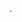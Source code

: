 . 


<div id="formContainer" style="display:none;">
    <form asp-action="CoordinatorMaster" asp-controller="Master" method="post">
        @Html.AntiForgeryToken()

        <input type="hidden" name="ActionType" id="actionType" />
        <input type="hidden" name="Coordinators[0].Id" id="Id" value="@Model.Id" />
        <input type="hidden" name="Coordinators[0].CreatedBy" id="CreatedBy" value="@ViewBag.CreatedBy" />
        <input type="hidden" name="Coordinators[0].CreatedOn" id="CreatedOn" value="@Model.CreatedOn" />

        <div class="card mt-3">
            <div class="card-header">Coordinator Master Entry</div>
            <div class="card-body">
                <div class="row">

                    <!-- PNO Search + Select -->
                    <div class="col-sm-3">
                        <label for="pnoSearch" class="form-label">PNO</label>
                        <input type="text" id="pnoSearch" class="form-control" placeholder="Search PNO..." autocomplete="off">
                        <ul id="pnoList" class="list-group" style="max-height: 150px; overflow-y: auto; position: absolute; z-index: 10;"></ul>

                        <!-- Hidden real select -->
                        <select name="Coordinators[0].Pno" id="Pno" style="display: none;">
                            <option value="">-- Select PNO --</option>
                            @foreach (var item in ViewBag.PnoList as List<SelectListItem>)
                            {
                                <option value="@item.Value">@item.Text</option>
                            }
                        </select>
                    </div>

                    <!-- Department with checkboxes -->
                    <div class="col-sm-5">
                        <label class="form-label">Department</label>

                        <div class="dropdown">
                            <input class="form-control" placeholder="Select Depts"
                                   type="button" id="DeptDropdown" data-bs-toggle="dropdown" aria-expanded="false" />

                            <ul class="dropdown-menu w-100" aria-labelledby="DeptDropdown" id="locationList" style="max-height: 200px; overflow-y: auto;">
                                @foreach (var item in ViewBag.DeptList as List<SelectListItem>)
                                {
                                    <li style="margin-left:5%;">
                                        <div class="form-check">
                                            <input type="checkbox" class="form-check-input Dept-checkbox"
                                                   value="@item.Value" id="Dept_@item.Value" />
                                            <label class="form-check-label" for="Dept_@item.Value">@item.Text</label>
                                        </div>
                                    </li>
                                }
                            </ul>
                        </div>

                        <!-- Hidden dept field for form -->
                        <input type="hidden" id="Dept" name="Coordinators[0].DeptName" />
                    </div>

                </div>

                <div class="mt-3">
                    <button type="submit" class="btn btn-success" onclick="setAction('Submit', event)">Submit</button>
                    <button type="submit" class="btn btn-danger" onclick="setAction('Delete', event)">Delete</button>
                </div>
            </div>
        </div>
    </form>
</div>


<script>
    // Collect and update Dept values before form submission
    $('form').on('submit', function () {
        const selected = $('.Dept-checkbox:checked').map(function () {
            return $(this).val();
        }).get();
        $('#Dept').val(selected.join(','));
    });

    // Set ActionType and optionally confirm deletion
    function setAction(action, event) {
        if (action === 'Delete' && !confirm("Are you sure you want to delete this record?")) {
            event.preventDefault();
            return;
        }
        document.getElementById('actionType').value = action;
    }

    // Used when manually selecting department checkboxes from dropdown label text
    function checkCheckboxesFromDropdownText() {
        const dropdownText = document.getElementById("DeptDropdown").value;
        const selectedNames = dropdownText.split(",").map(s => s.trim()).filter(s => s);

        // Clear all checkboxes first
        document.querySelectorAll(".Dept-checkbox").forEach(cb => cb.checked = false);

        // Recheck matching boxes based on label text
        selectedNames.forEach(name => {
            document.querySelectorAll(".Dept-checkbox").forEach(cb => {
                const label = document.querySelector(`label[for="${cb.id}"]`);
                if (label && label.textContent.trim() === name) {
                    cb.checked = true;
                }
            });
        });

        updateHiddenFieldFromCheckboxes(); // Update hidden input and label display
    }

    // Update hidden Dept value + update visible text in input
    function updateHiddenFieldFromCheckboxes() {
        const selectedValues = [];
        const selectedLabels = [];

        document.querySelectorAll(".Dept-checkbox:checked").forEach(cb => {
            selectedValues.push(cb.value);
            const label = document.querySelector(`label[for="${cb.id}"]`);
            if (label) selectedLabels.push(label.textContent.trim());
        });

        document.getElementById("Dept").value = selectedValues.join(",");
        document.getElementById("DeptDropdown").value = selectedLabels.join(", ");
    }

    // Handle showing form manually
    $(document).ready(function () {
        $('#showFormButton2').click(function () {
            $('#formContainer').show();
            $('#Pno, #DeptDropdown, #Dept').val('');
            $('#Id').val('');
            $('.Dept-checkbox').prop('checked', false);
        });

        // Load form data on clicking a PNO
        $('.OpenFilledForm').click(function () {
            const id = $(this).data('id');
            $.ajax({
                url: '@Url.Action("CoordinatorMaster", "Master")',
                data: { id: id },
                success: function (data) {
                    $('#Id').val(data.id);
                    $('#Pno').val(data.pno);
                    $('#pnoSearch').val(data.pno); // for display in the search box
                    $('#CreatedBy').val(data.createdby);
                    $('#CreatedOn').val(data.createdon);

                    // Department: fill hidden, display field, and check boxes
                    $('#Dept').val(data.dept);
                    $('#DeptDropdown').val(data.dept);
                    checkCheckboxesFromDropdownText();

                    $('#formContainer').show();
                },
                error: function () {
                    alert("Error loading data");
                }
            });
        });
    });

    // PNO dropdown search functionality (no external libraries)
    document.addEventListener("DOMContentLoaded", function () {
        const input = document.getElementById("pnoSearch");
        const select = document.getElementById("Pno");
        const ul = document.getElementById("pnoList");

        const options = Array.from(select.options)
            .filter(opt => opt.value !== "")
            .map(opt => ({ value: opt.value, text: opt.text }));

        input.addEventListener("input", function () {
            const search = input.value.toLowerCase();
            ul.innerHTML = "";

            if (search === "") {
                ul.style.display = "none";
                return;
            }

            const filtered = options.filter(opt => opt.text.toLowerCase().includes(search));
            if (filtered.length === 0) {
                ul.style.display = "none";
                return;
            }

            filtered.forEach(opt => {
                const li = document.createElement("li");
                li.className = "list-group-item";
                li.textContent = opt.text;
                li.dataset.value = opt.value;

                li.addEventListener("click", () => {
                    input.value = opt.text;
                    select.value = opt.value;
                    ul.style.display = "none";
                });

                ul.appendChild(li);
            });

            ul.style.display = "block";
        });

        document.addEventListener("click", function (e) {
            if (!ul.contains(e.target) && e.target !== input) {
                ul.style.display = "none";
            }
        });
    });
</script>

